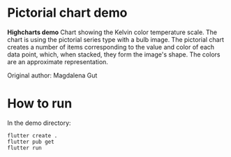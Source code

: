 # Pictorial chart demo

**Highcharts demo**
Chart showing the Kelvin color temperature scale. The chart is using the pictorial series type with a bulb image. The pictorial chart creates a number of items corresponding to the value and color of each data point, which, when stacked, they form the image's shape. The colors are an approximate representation.

Original author: Magdalena Gut

# How to run

In the demo directory:

```
flutter create .
flutter pub get
flutter run
```

